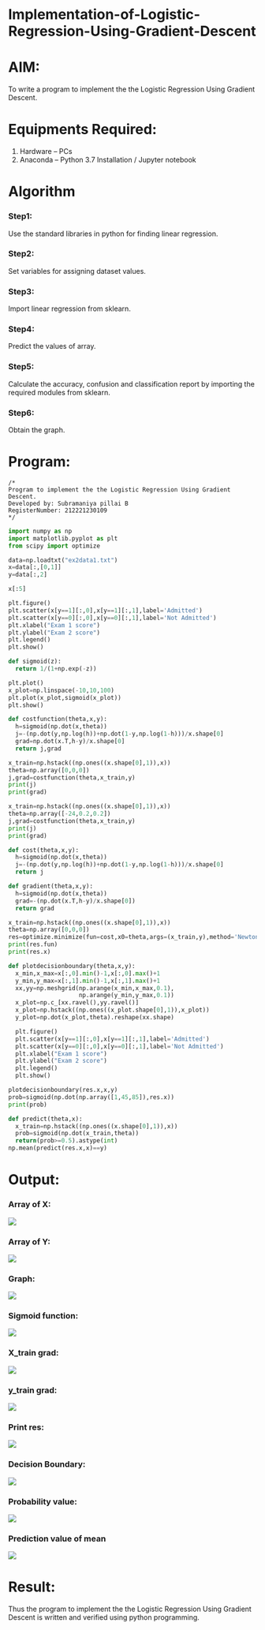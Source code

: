 # Implementation-of-Logistic-Regression-Using-Gradient-Descent

# AIM:
To write a program to implement the the Logistic Regression Using Gradient Descent.

# Equipments Required:
1. Hardware – PCs
2. Anaconda – Python 3.7 Installation / Jupyter notebook

# Algorithm
### Step1:
Use the standard libraries in python for finding linear regression.
### Step2: 
Set variables for assigning dataset values.
### Step3: 
Import linear regression from sklearn.
### Step4: 
Predict the values of array.
### Step5:
 Calculate the accuracy, confusion and classification report by importing the required modules from sklearn.
### Step6: 
Obtain the graph.

# Program:
```
/*
Program to implement the the Logistic Regression Using Gradient Descent.
Developed by: Subramaniya pillai B
RegisterNumber: 212221230109
*/
```
```python
import numpy as np
import matplotlib.pyplot as plt
from scipy import optimize

data=np.loadtxt("ex2data1.txt")
x=data[:,[0,1]]
y=data[:,2]

x[:5]

plt.figure()
plt.scatter(x[y==1][:,0],x[y==1][:,1],label='Admitted')
plt.scatter(x[y==0][:,0],x[y==0][:,1],label='Not Admitted')
plt.xlabel("Exam 1 score")
plt.ylabel("Exam 2 score")
plt.legend()
plt.show()

def sigmoid(z):
  return 1/(1+np.exp(-z))

plt.plot()
x_plot=np.linspace(-10,10,100)
plt.plot(x_plot,sigmoid(x_plot))
plt.show()

def costfunction(theta,x,y):
  h=sigmoid(np.dot(x,theta))
  j=-(np.dot(y,np.log(h))+np.dot(1-y,np.log(1-h)))/x.shape[0]
  grad=np.dot(x.T,h-y)/x.shape[0]
  return j,grad

x_train=np.hstack((np.ones((x.shape[0],1)),x))
theta=np.array([0,0,0])
j,grad=costfunction(theta,x_train,y)
print(j)
print(grad)

x_train=np.hstack((np.ones((x.shape[0],1)),x))
theta=np.array([-24,0.2,0.2])
j,grad=costfunction(theta,x_train,y)
print(j)
print(grad)

def cost(theta,x,y):
  h=sigmoid(np.dot(x,theta))
  j=-(np.dot(y,np.log(h))+np.dot(1-y,np.log(1-h)))/x.shape[0]
  return j

def gradient(theta,x,y):
  h=sigmoid(np.dot(x,theta))
  grad=-(np.dot(x.T,h-y)/x.shape[0])
  return grad

x_train=np.hstack((np.ones((x.shape[0],1)),x))
theta=np.array([0,0,0])
res=optimize.minimize(fun=cost,x0=theta,args=(x_train,y),method='Newton-CG',jac=gradient)
print(res.fun)
print(res.x)

def plotdecisionboundary(theta,x,y):
  x_min,x_max=x[:,0].min()-1,x[:,0].max()+1
  y_min,y_max=x[:,1].min()-1,x[:,1].max()+1
  xx,yy=np.meshgrid(np.arange(x_min,x_max,0.1),
                    np.arange(y_min,y_max,0.1))
  x_plot=np.c_[xx.ravel(),yy.ravel()]
  x_plot=np.hstack((np.ones((x_plot.shape[0],1)),x_plot))
  y_plot=np.dot(x_plot,theta).reshape(xx.shape)

  plt.figure()
  plt.scatter(x[y==1][:,0],x[y==1][:,1],label='Admitted')
  plt.scatter(x[y==0][:,0],x[y==0][:,1],label='Not Admitted')
  plt.xlabel("Exam 1 score")
  plt.ylabel("Exam 2 score")
  plt.legend()
  plt.show()

plotdecisionboundary(res.x,x,y)
prob=sigmoid(np.dot(np.array([1,45,85]),res.x))
print(prob)

def predict(theta,x):
  x_train=np.hstack((np.ones((x.shape[0],1)),x))
  prob=sigmoid(np.dot(x_train,theta))
  return(prob>=0.5).astype(int)
np.mean(predict(res.x,x)==y)

```
# Output:
### Array of X:
![](./o1.jpg)
### Array of Y:
![](./o2.jpg)
### Graph:
![](./o3.jpg)
### Sigmoid function:
![](./o4.jpg)
### X_train grad:
![](./o5.jpg)
### y_train grad:
![](./o6.jpg)
### Print res:
![](./o7.jpg)
### Decision Boundary:
![](./o8.jpg)
### Probability value:
![](./o9.jpg)
### Prediction value of mean
![](./o10.jpg)


# Result:
Thus the program to implement the the Logistic Regression Using Gradient Descent is written and verified using python programming.

